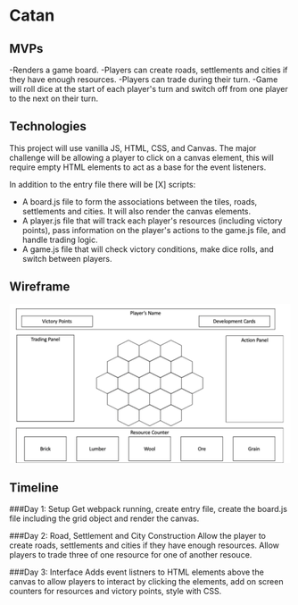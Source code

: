 # Catan

## MVPs
-Renders a game board.
-Players can create roads, settlements and cities if they have enough resources.
-Players can trade during their turn.
-Game will roll dice at the start of each player's turn and switch off from one player to the next on their turn.

## Technologies
This project will use vanilla JS, HTML, CSS, and Canvas. The major challenge will be allowing a player to click on a canvas element, this will require empty HTML elements to act as a base for the event listeners.

In addition to the entry file there will be [X] scripts:
- A board.js file to form the associations between the tiles, roads, settlements and cities. It will also render the canvas elements.
- A player.js file that will track each player's resources (including victory points), pass information on the player's actions to the game.js file, and handle trading logic.
- A game.js file that will check victory conditions, make dice rolls, and switch between players.

## Wireframe
![wireframe](/README_images/wireframe.png)

## Timeline

###Day 1: Setup
Get webpack running, create entry file, create the board.js file including the grid object and render the canvas. 

###Day 2: Road, Settlement and City Construction
Allow the player to create roads, settlements and cities if they have enough resources. Allow players to trade three of one resource for one of another resouce.

###Day 3: Interface
Adds event listners to HTML elements above the canvas to allow players to interact by clicking the elements, add on screen counters for resources and victory points, style with CSS.